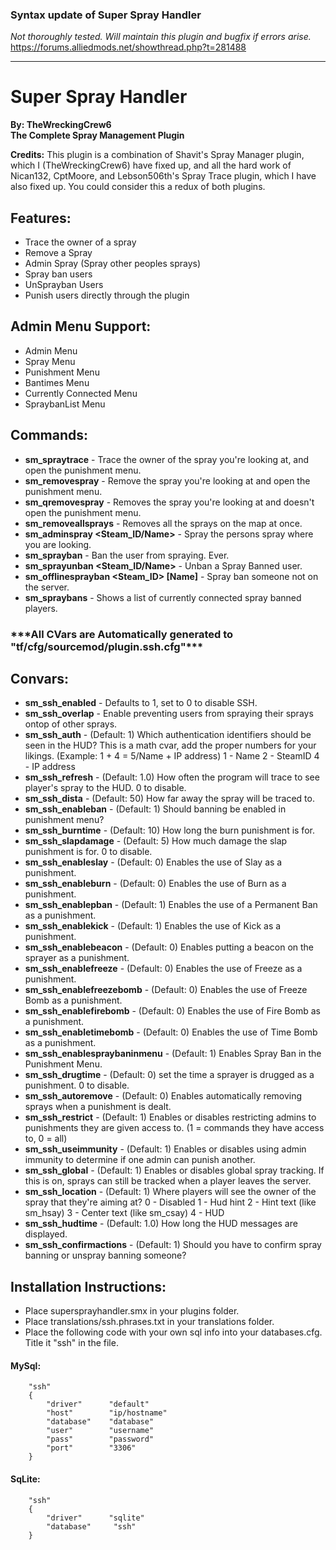 ### Syntax update of Super Spray Handler  
*Not thoroughly tested. Will maintain this plugin and bugfix if errors arise.*  
https://forums.alliedmods.net/showthread.php?t=281488

------------------------
# Super Spray Handler  
**By: TheWreckingCrew6**  
**The Complete Spray Management Plugin**  


**Credits:** This plugin is a combination of Shavit's Spray Manager plugin, which I (TheWreckingCrew6) have fixed up, and all the hard work of Nican132, CptMoore, and Lebson506th's Spray Trace plugin, which I have also fixed up. You could consider this a redux of both plugins.  

## Features:  
* Trace the owner of a spray  
* Remove a Spray  
* Admin Spray (Spray other peoples sprays)  
* Spray ban users  
* UnSprayban Users  
* Punish users directly through the plugin  

## Admin Menu Support:
* Admin Menu  
* Spray Menu  
* Punishment Menu  
* Bantimes Menu  
* Currently Connected Menu  
* SpraybanList Menu  

## Commands:  
* **sm_spraytrace** - Trace the owner of the spray you're looking at, and open the punishment menu.
* **sm_removespray** - Remove the spray you're looking at and open the punishment menu.
* **sm_qremovespray** - Removes the spray you're looking at and doesn't open the punishment menu.
* **sm_removeallsprays** - Removes all the sprays on the map at once.
* **sm_adminspray <Steam_ID/Name>** - Spray the persons spray where you are looking.
* **sm_sprayban** - Ban the user from spraying. Ever.
* **sm_sprayunban <Steam_ID/Name>** - Unban a Spray Banned user.
* **sm_offlinesprayban <Steam_ID> [Name]** - Spray ban someone not on the server.
* **sm_spraybans** - Shows a list of currently connected spray banned players.
  
  
### \*\*\*All CVars are Automatically generated to "tf/cfg/sourcemod/plugin.ssh.cfg"***  
## Convars:  
* **sm_ssh_enabled** - Defaults to 1, set to 0 to disable SSH.
* **sm_ssh_overlap** - Enable preventing users from spraying their sprays ontop of other sprays.
* **sm_ssh_auth** - (Default: 1) Which authentication identifiers should be seen in the HUD? This is a math cvar, add the proper numbers for your likings. (Example: 1 + 4 = 5/Name + IP address) 1 - Name 2 - SteamID 4 - IP address
* **sm_ssh_refresh** - (Default: 1.0) How often the program will trace to see player's spray to the HUD. 0 to disable.
* **sm_ssh_dista** - (Default: 50) How far away the spray will be traced to.
* **sm_ssh_enableban** - (Default: 1) Should banning be enabled in punishment menu?
* **sm_ssh_burntime** - (Default: 10) How long the burn punishment is for.
* **sm_ssh_slapdamage** - (Default: 5) How much damage the slap punishment is for. 0 to disable.
* **sm_ssh_enableslay** - (Default: 0) Enables the use of Slay as a punishment.
* **sm_ssh_enableburn** - (Default: 0) Enables the use of Burn as a punishment.
* **sm_ssh_enablepban** - (Default: 1) Enables the use of a Permanent Ban as a punishment.
* **sm_ssh_enablekick** - (Default: 1) Enables the use of Kick as a punishment.
* **sm_ssh_enablebeacon** - (Default: 0) Enables putting a beacon on the sprayer as a punishment.
* **sm_ssh_enablefreeze** - (Default: 0) Enables the use of Freeze as a punishment.
* **sm_ssh_enablefreezebomb** - (Default: 0) Enables the use of Freeze Bomb as a punishment.
* **sm_ssh_enablefirebomb** - (Default: 0) Enables the use of Fire Bomb as a punishment.
* **sm_ssh_enabletimebomb** - (Default: 0) Enables the use of Time Bomb as a punishment.
* **sm_ssh_enablespraybaninmenu** - (Default: 1) Enables Spray Ban in the Punishment Menu.
* **sm_ssh_drugtime** - (Default: 0) set the time a sprayer is drugged as a punishment. 0 to disable.
* **sm_ssh_autoremove** - (Default: 0) Enables automatically removing sprays when a punishment is dealt.
* **sm_ssh_restrict** - (Default: 1) Enables or disables restricting admins to punishments they are given access to. (1 = commands they have access to, 0 = all)
* **sm_ssh_useimmunity** - (Default: 1) Enables or disables using admin immunity to determine if one admin can punish another.
* **sm_ssh_global** - (Default: 1) Enables or disables global spray tracking. If this is on, sprays can still be tracked when a player leaves the server.
* **sm_ssh_location** - (Default: 1) Where players will see the owner of the spray that they're aiming at? 0 - Disabled 1 - Hud hint 2 - Hint text (like sm_hsay) 3 - Center text (like sm_csay) 4 - HUD
* **sm_ssh_hudtime** - (Default: 1.0) How long the HUD messages are displayed.
* **sm_ssh_confirmactions** - (Default: 1) Should you have to confirm spray banning or unspray banning someone?

## Installation Instructions:  
* Place supersprayhandler.smx in your plugins folder.
* Place translations/ssh.phrases.txt in your translations folder.
* Place the following code with your own sql info into your databases.cfg. Title it "ssh" in the file.

#### MySql:  
```
    "ssh"
    {
        "driver"      "default"
        "host"        "ip/hostname"
        "database"    "database"
        "user"        "username"
        "pass"        "password"
        "port"        "3306"
    }
```

#### SqLite:  
```
    "ssh"
    {
        "driver"      "sqlite"
        "database"     "ssh"
    }
```

